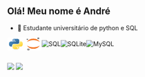 ## Olá! Meu nome é André

- 🌱 Estudante universitário de python e SQL

<img align="center" alt="Nine-Python" height="30" width="40" src="https://raw.githubusercontent.com/devicons/devicon/master/icons/python/python-original.svg"><img align="center" alt="Nine-Python" height="30" width="40" src="https://raw.githubusercontent.com/devicons/devicon/master/icons/jupyter/jupyter-original.svg"><img align="center" alt="SQL"  height="30" width="40" src="https://cdn.jsdelivr.net/gh/devicons/devicon@latest/icons/sqldeveloper/sqldeveloper-plain.svg"><img align="center" alt="SQLite" height="30" width="40" src="https://cdn.jsdelivr.net/gh/devicons/devicon@latest/icons/sqlite/sqlite-original.svg"><img align="center" alt="MySQL" height="40" width="40" src="https://cdn.jsdelivr.net/gh/devicons/devicon@latest/icons/mysql/mysql-original.svg">


          
##
<div>
  <a href="https://wa.me/559193464530" target="_blank"><img src="https://img.shields.io/badge/WhatsApp-25D366?style=for-the-badge&logo=whatsapp&logoColor=white" target="_blank"></a>
  <a href = "mailto:abbacchio91@gmail.com"><img src="https://img.shields.io/badge/-Gmail-%23333?style=for-the-badge&logo=gmail&logoColor=white" target="_blank"></a>
</div>
